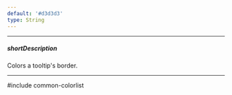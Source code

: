```yaml
---
default: '#d3d3d3'
type: String
---
```

---
##### shortDescription
Colors a tooltip's border.

---
#include common-colorlist